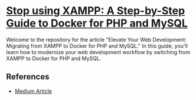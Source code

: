 # [Stop using XAMPP: A Step-by-Step Guide to Docker for PHP and MySQL](https://medium.com/@madhurajayashanka/stop-using-xampp-a-step-by-step-guide-to-docker-for-php-and-mysql-b424f0a7ba41)


Welcome to the repository for the article "Elevate Your Web Development: Migrating from XAMPP to Docker for PHP and MySQL." In this guide, you'll learn how to modernize your web development workflow by switching from XAMPP to Docker for PHP and MySQL.

## References

- [Medium Article](https://medium.com/@madhurajayashanka/stop-using-xampp-a-step-by-step-guide-to-docker-for-php-and-mysql-b424f0a7ba41)
